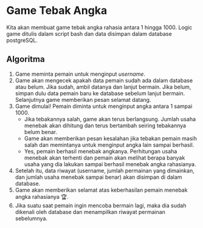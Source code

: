 # Game Tebak Angka

Kita akan membuat game tebak angka rahasia antara 1 hingga 1000. Logic game ditulis dalam script bash dan data disimpan dalam database postgreSQL.

## Algoritma

1. Game meminta pemain untuk menginput _username_.
2. Game akan mengecek apakah data pemain sudah ada dalam database atau belum. Jika sudah, ambil datanya dan lanjut bermain. Jika belum, simpan dulu data pemain baru ke database sebelum lanjut bermain. Selanjutnya game memberikan pesan selamat datang.
4. Game dimulai! Pemain diminta untuk menginput angka antara 1 sampai 1000.
   - Jika tebakannya salah, game akan terus berlangsung. Jumlah usaha menebak akan dihitung dan terus bertambah seiring tebakannya belum benar.
   - Game akan memberikan pesan kesalahan jika tebakan pemain masih salah dan memintanya untuk menginput angka lain sampai berhasil.
   - Yes, pemain berhasil menebak angkanya. Perhitungan usaha menebak akan terhenti dan pemain akan melihat berapa banyak usaha yang dia lakukan sampai berhasil menebak angka rahasianya.
5. Setelah itu, data riwayat (username, jumlah permainan yang dimainkan, dan jumlah usaha menebak sampai benar) akan disimpan di dalam database.
6. Game akan memberikan selamat atas keberhasilan pemain menebak angka rahasianya 🏆.
7. Jika suatu saat pemain ingin mencoba bermain lagi, maka dia sudah dikenali oleh database dan menampilkan riwayat permainan sebelumnya.
